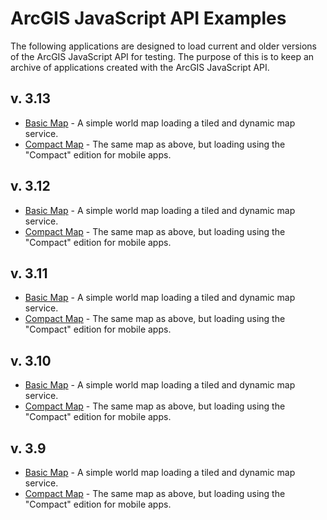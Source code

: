 # ArcGIS JavaScript API Examples

The following applications are designed to load current and older versions of the ArcGIS JavaScript API for testing. The purpose of this is to keep an archive of applications created with the ArcGIS JavaScript API.

## v. 3.13

- [Basic Map](http://raykendo.github.io/ArcGIS_JSAPI_Examples/v3_13/index.html) - A simple world map loading a tiled and dynamic map service.
- [Compact Map](http://raykendo.github.io/ArcGIS_JSAPI_Examples/v3_13/compact.html) - The same map as above, but loading using the "Compact" edition for mobile apps.

## v. 3.12

- [Basic Map](http://raykendo.github.io/ArcGIS_JSAPI_Examples/v3_12/index.html) - A simple world map loading a tiled and dynamic map service.
- [Compact Map](http://raykendo.github.io/ArcGIS_JSAPI_Examples/v3_12/compact.html) - The same map as above, but loading using the "Compact" edition for mobile apps.

## v. 3.11

- [Basic Map](http://raykendo.github.io/ArcGIS_JSAPI_Examples/v3_11/index.html) - A simple world map loading a tiled and dynamic map service.
- [Compact Map](http://raykendo.github.io/ArcGIS_JSAPI_Examples/v3_11/compact.html) - The same map as above, but loading using the "Compact" edition for mobile apps.

## v. 3.10

- [Basic Map](http://raykendo.github.io/ArcGIS_JSAPI_Examples/v3_10/index.html) - A simple world map loading a tiled and dynamic map service.
- [Compact Map](http://raykendo.github.io/ArcGIS_JSAPI_Examples/v3_10/compact.html) - The same map as above, but loading using the "Compact" edition for mobile apps.

## v. 3.9

- [Basic Map](http://raykendo.github.io/ArcGIS_JSAPI_Examples/v3_09/index.html) - A simple world map loading a tiled and dynamic map service.
- [Compact Map](http://raykendo.github.io/ArcGIS_JSAPI_Examples/v3_09/compact.html) - The same map as above, but loading using the "Compact" edition for mobile apps.
